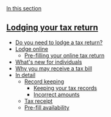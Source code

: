 <aside class="au-side-nav au-accordion">
  <a 
    href="#nav-default" 
    class="au-side-nav__toggle au-accordion__title au-accordion--closed js-focus-me" 
    aria-controls="nav-default"
    aria-expanded="false" 
    aria-selected="false" 
    role="tab" 
    onclick="return AU.accordion.Toggle( this )"
  >
    In this section
  </a>
  <div id="nav-default" class="au-side-nav__content au-accordion--closed au-accordion__body">
    <h2 class="au-sidenav__title">
      <a class="js-focus-me" href="#">Lodging your tax return</a>
    </h2>
    <ul class="au-link-list">
      <li><a class="js-focus-me" href="#">Do you need to lodge a tax return?</a></li>
      <li><a class="js-focus-me" href="#">Lodge online</a>
        <ul class="au-link-list">
          <li><a class="js-focus-me" href="#">Pre-filling your online tax return</a></li>
        </ul>
      </li>
      <li><a class="js-focus-me" href="#">What's new for individuals</a></li>
      <li><a class="js-focus-me" href="#">Why you may receive a tax bill</a></li>
      <li><a class="js-focus-me" href="#">In detail</a>
        <ul class="au-link-list">
          <li><a class="js-focus-me" href="#">Record keeping</a>
            <ul class="au-link-list">
              <li class="active"><a class="js-focus-me" href="#">Keeping your tax records</a></li>
              <li><a class="js-focus-me" href="#">Incorrect amounts</a></li>
            </ul>
          </li>
          <li><a class="js-focus-me" href="#">Tax receipt</a></li>
          <li><a class="js-focus-me" href="#">Pre-fill availability</a></li>
        </ul>
      </li>
      </ul>
  </div>
</aside>
